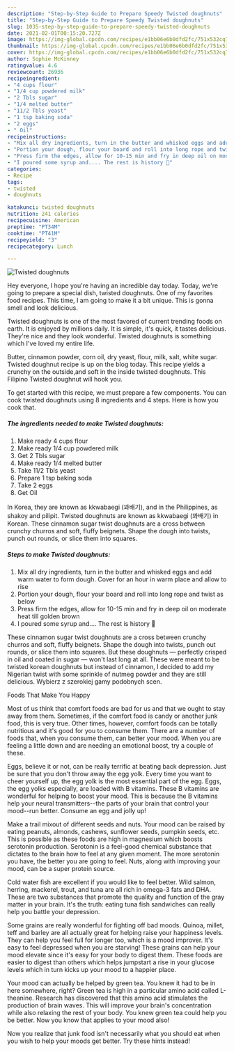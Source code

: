 ```yaml
---
description: "Step-by-Step Guide to Prepare Speedy Twisted doughnuts"
title: "Step-by-Step Guide to Prepare Speedy Twisted doughnuts"
slug: 1035-step-by-step-guide-to-prepare-speedy-twisted-doughnuts
date: 2021-02-01T00:15:20.727Z
image: https://img-global.cpcdn.com/recipes/e1bb06e6b0dfd2fc/751x532cq70/twisted-doughnuts-recipe-main-photo.jpg
thumbnail: https://img-global.cpcdn.com/recipes/e1bb06e6b0dfd2fc/751x532cq70/twisted-doughnuts-recipe-main-photo.jpg
cover: https://img-global.cpcdn.com/recipes/e1bb06e6b0dfd2fc/751x532cq70/twisted-doughnuts-recipe-main-photo.jpg
author: Sophie McKinney
ratingvalue: 4.6
reviewcount: 26936
recipeingredient:
- "4 cups flour"
- "1/4 cup powdered milk"
- "2 Tbls sugar"
- "1/4 melted butter"
- "11/2 Tbls yeast"
- "1 tsp baking soda"
- "2 eggs"
- " Oil"
recipeinstructions:
- "Mix all dry ingredients, turn in the butter and whisked eggs and add warm water to form dough. Cover for an hour in warm place and allow to rise"
- "Portion your dough, flour your board and roll into long rope and twist as below"
- "Press firm the edges, allow for 10-15 min and fry in deep oil on moderate heat till golden brown"
- "I poured some syrup and.... The rest is history 🤗"
categories:
- Recipe
tags:
- twisted
- doughnuts

katakunci: twisted doughnuts 
nutrition: 241 calories
recipecuisine: American
preptime: "PT34M"
cooktime: "PT41M"
recipeyield: "3"
recipecategory: Lunch

---
```



![Twisted doughnuts](https://img-global.cpcdn.com/recipes/e1bb06e6b0dfd2fc/751x532cq70/twisted-doughnuts-recipe-main-photo.jpg)

Hey everyone, I hope you're having an incredible day today. Today, we're going to prepare a special dish, twisted doughnuts. One of my favorites food recipes. This time, I am going to make it a bit unique. This is gonna smell and look delicious.

Twisted doughnuts is one of the most favored of current trending foods on earth. It is enjoyed by millions daily. It is simple, it's quick, it tastes delicious. They're nice and they look wonderful. Twisted doughnuts is something which I've loved my entire life.

Butter, cinnamon powder, corn oil, dry yeast, flour, milk, salt, white sugar. Twisted doughnut recipe is up on the blog today. This recipe yields a crunchy on the outside,and soft in the inside twisted doughnuts. This Filipino Twisted doughnut will hook you.


To get started with this recipe, we must prepare a few components. You can cook twisted doughnuts using 8 ingredients and 4 steps. Here is how you cook that.

<!--inarticleads1-->

##### The ingredients needed to make Twisted doughnuts:

1. Make ready 4 cups flour
1. Make ready 1/4 cup powdered milk
1. Get 2 Tbls sugar
1. Make ready 1/4 melted butter
1. Take 11/2 Tbls yeast
1. Prepare 1 tsp baking soda
1. Take 2 eggs
1. Get  Oil


In Korea, they are known as kkwabaegi (꽈배기), and in the Philippines, as shakoy and pilipit. Twisted doughnuts are known as kkwabaegi (꽈배기) in Korean. These cinnamon sugar twist doughnuts are a cross between crunchy churros and soft, fluffy beignets. Shape the dough into twists, punch out rounds, or slice them into squares. 

<!--inarticleads2-->

##### Steps to make Twisted doughnuts:

1. Mix all dry ingredients, turn in the butter and whisked eggs and add warm water to form dough. Cover for an hour in warm place and allow to rise
1. Portion your dough, flour your board and roll into long rope and twist as below
1. Press firm the edges, allow for 10-15 min and fry in deep oil on moderate heat till golden brown
1. I poured some syrup and.... The rest is history 🤗


These cinnamon sugar twist doughnuts are a cross between crunchy churros and soft, fluffy beignets. Shape the dough into twists, punch out rounds, or slice them into squares. But these doughnuts — perfectly crisped in oil and coated in sugar — won&#39;t last long at all. These were meant to be twisted korean doughnuts but instead of cinnamon, I decided to add my Nigerian twist with some sprinkle of nutmeg powder and they are still delicious. Wybierz z szerokiej gamy podobnych scen. 

Foods That Make You Happy


Most of us think that comfort foods are bad for us and that we ought to stay away from them. Sometimes, if the comfort food is candy or another junk food, this is very true. Other times, however, comfort foods can be totally nutritious and it's good for you to consume them. There are a number of foods that, when you consume them, can better your mood. When you are feeling a little down and are needing an emotional boost, try a couple of these.

Eggs, believe it or not, can be really terrific at beating back depression. Just be sure that you don't throw away the egg yolk. Every time you want to cheer yourself up, the egg yolk is the most essential part of the egg. Eggs, the egg yolks especially, are loaded with B vitamins. These B vitamins are wonderful for helping to boost your mood. This is because the B vitamins help your neural transmitters--the parts of your brain that control your mood--run better. Consume an egg and jolly up!

Make a trail mixout of different seeds and nuts. Your mood can be raised by eating peanuts, almonds, cashews, sunflower seeds, pumpkin seeds, etc. This is possible as these foods are high in magnesium which boosts serotonin production. Serotonin is a feel-good chemical substance that dictates to the brain how to feel at any given moment. The more serotonin you have, the better you are going to feel. Nuts, along with improving your mood, can be a super protein source.

Cold water fish are excellent if you would like to feel better. Wild salmon, herring, mackerel, trout, and tuna are all rich in omega-3 fats and DHA. These are two substances that promote the quality and function of the gray matter in your brain. It's the truth: eating tuna fish sandwiches can really help you battle your depression. 

Some grains are really wonderful for fighting off bad moods. Quinoa, millet, teff and barley are all actually great for helping raise your happiness levels. They can help you feel full for longer too, which is a mood improver. It's easy to feel depressed when you are starving! These grains can help your mood elevate since it's easy for your body to digest them. These foods are easier to digest than others which helps jumpstart a rise in your glucose levels which in turn kicks up your mood to a happier place.

Your mood can actually be helped by green tea. You knew it had to be in here somewhere, right? Green tea is high in a particular amino acid called L-theanine. Research has discovered that this amino acid stimulates the production of brain waves. This will improve your brain's concentration while also relaxing the rest of your body. You knew green tea could help you be better. Now you know that applies to your mood also!

Now you realize that junk food isn't necessarily what you should eat when you wish to help your moods get better. Try  these hints  instead!

